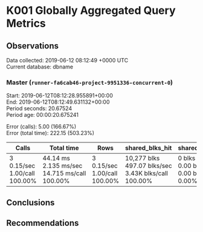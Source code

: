 # K001 Globally Aggregated Query Metrics

## Observations ##
Data collected: 2019-06-12 08:12:49 +0000 UTC  
Current database: dbname  



### Master (`runner-fa6cab46-project-9951336-concurrent-0`) ###
Start: 2019-06-12T08:12:28.955891+00:00  
End: 2019-06-12T08:12:49.631132+00:00  
Period seconds: 20.67524  
Period age: 00:00:20.675241  

Error (calls): 5.00 (166.67%)  
Error (total time): 222.15 (503.23%)

| Calls | Total&nbsp;time | Rows | shared_blks_hit | shared_blks_read | shared_blks_dirtied | shared_blks_written | blk_read_time | blk_write_time | kcache_reads | kcache_writes | kcache_user_time_ms | kcache_system_time |
|-------|------------|------|-----------------|------------------|---------------------|---------------------|---------------|----------------|--------------|---------------|---------------------|--------------------|
|3<br/>0.15/sec<br/>1.00/call<br/>100.00% |44.14&nbsp;ms<br/>2.135&nbsp;ms/sec<br/>14.715&nbsp;ms/call<br/>100.00% |3<br/>0.15/sec<br/>1.00/call<br/>100.00% |10,277&nbsp;blks<br/>497.07&nbsp;blks/sec<br/>3.43K&nbsp;blks/call<br/>100.00% |0&nbsp;blks<br/>0.00&nbsp;blks/sec<br/>0.00&nbsp;blks/call<br/>0.00% |0&nbsp;blks<br/>0.00&nbsp;blks/sec<br/>0.00&nbsp;blks/call<br/>0.00% |0&nbsp;blks<br/>0.00&nbsp;blks/sec<br/>0.00&nbsp;blks/call<br/>0.00% |0.00&nbsp;ms<br/>0.000&nbsp;ms/sec<br/>0.000&nbsp;ms/call<br/>0.00% |0.00&nbsp;ms<br/>0.000&nbsp;ms/sec<br/>0.000&nbsp;ms/call<br/>0.00% |0.00&nbsp;bytes<br/>0.00&nbsp;bytes/sec<br/>0.00&nbsp;bytes/call<br/>0.00% |0.00&nbsp;bytes<br/>0.00&nbsp;bytes/sec<br/>0.00&nbsp;bytes/call<br/>0.00% |0.00&nbsp;ms<br/>0.000&nbsp;ms/sec<br/>0.000&nbsp;ms/call<br/>0.00% |0.00&nbsp;ms<br/>0.000&nbsp;ms/sec<br/>0.000&nbsp;ms/call<br/>0.00%|





## Conclusions ##


## Recommendations ##

